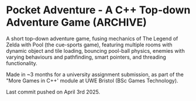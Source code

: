 # Pocket Adventure - A C++ Top-down Adventure Game (ARCHIVE)

A short top-down adventure game, fusing mechanics of The Legend of Zelda with Pool (the cue-sports game), featuring multiple rooms with dynamic object and tile loading, bouncing pool-ball physics, enemies with varying behaviours and pathfinding, smart pointers, and threading functionality.

Made in ~3 months for a university assignment submission, as part of the "More Games in C++' module at UWE Bristol (BSc Games Technology).

Last commit pushed on April 3rd 2025.
